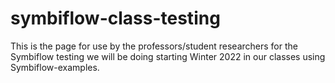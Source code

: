 # symbiflow-class-testing
This is the page for use by the professors/student researchers for the Symbiflow testing we will be doing starting Winter 2022 in our classes using Symbiflow-examples.

